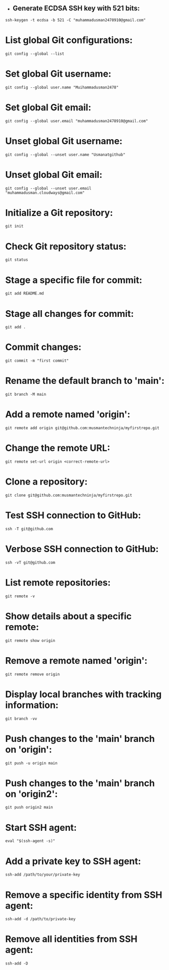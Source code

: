 * ## Generate ECDSA SSH key with 521 bits:
```
ssh-keygen -t ecdsa -b 521 -C "muhammadusman2478910@gmail.com"
```

# List global Git configurations:
```
git config --global --list
```

# Set global Git username:
```
git config --global user.name "Muihammadusman2478"
```

# Set global Git email:
```
git config --global user.email "muhammadusman2478910@gmail.com"
```

# Unset global Git username:
```
git config --global --unset user.name "Usmanatgithub"
```

# Unset global Git email:
```
git config --global --unset user.email "muhammadusman.cloudways@gmail.com"
```

# Initialize a Git repository:
```
git init
```

# Check Git repository status:
```
git status
```

# Stage a specific file for commit:
```
git add README.md
```

# Stage all changes for commit:
```
git add .
```
# Commit changes:
```
git commit -m "first commit"
```

# Rename the default branch to 'main':
```
git branch -M main
```

# Add a remote named 'origin':
```
git remote add origin git@github.com:musmantechninja/myfirstrepo.git
```

# Change the remote URL:
```
git remote set-url origin <correct-remote-url>
```

# Clone a repository:
```
git clone git@github.com:musmantechninja/myfirstrepo.git
```

# Test SSH connection to GitHub:
```
ssh -T git@github.com
```

# Verbose SSH connection to GitHub:
```
ssh -vT git@github.com
```

# List remote repositories:
```
git remote -v
```

# Show details about a specific remote:
```
git remote show origin
```

# Remove a remote named 'origin':
```
git remote remove origin
```

# Display local branches with tracking information:
```
git branch -vv
```

# Push changes to the 'main' branch on 'origin':
```
git push -u origin main
```

# Push changes to the 'main' branch on 'origin2':
```
git push origin2 main
```

# Start SSH agent:
```
eval "$(ssh-agent -s)"
```

# Add a private key to SSH agent:
```
ssh-add /path/to/your/private-key
```

# Remove a specific identity from SSH agent:
```
ssh-add -d /path/to/private-key
```

# Remove all identities from SSH agent:
```
ssh-add -D
```
